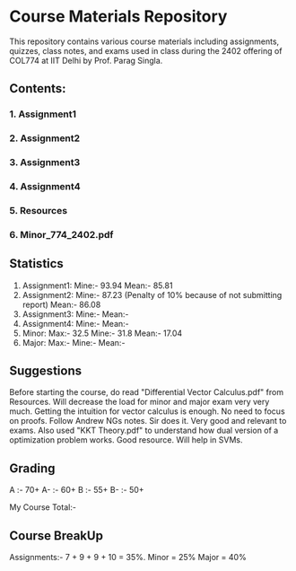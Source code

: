 # Course Materials Repository

This repository contains various course materials including assignments, quizzes, class notes, and exams used in class during the 2402 offering of COL774 at IIT Delhi by Prof. Parag Singla.

## Contents:

### 1. Assignment1
### 2. Assignment2
### 3. Assignment3
### 4. Assignment4
### 5. Resources
### 6. Minor_774_2402.pdf

## Statistics
1. Assignment1:
	Mine:- 93.94
	Mean:- 85.81	 
2. Assignment2:
	Mine:- 87.23 (Penalty of 10% because of not submitting report)
	Mean:- 86.08
3. Assignment3:
	Mine:- 
	Mean:- 
4. Assignment4:
	Mine:- 
	Mean:- 
5. Minor:
	Max:-  32.5
	Mine:- 31.8
	Mean:- 17.04
6. Major:
	Max:- 
	Mine:- 
	Mean:- 

## Suggestions
Before starting the course, do read "Differential Vector Calculus.pdf" from Resources. Will decrease the load for minor and major exam very very much. Getting the intuition for vector calculus is enough. No need to focus on proofs.
Follow Andrew NGs notes. Sir does it. Very good and relevant to exams.
Also used "KKT Theory.pdf" to understand how dual version of a optimization problem works. Good resource. Will help in SVMs.

## Grading
A  :- 70+
A- :- 60+
B  :- 55+
B- :- 50+

My Course Total:- 

## Course BreakUp
Assignments:- 7 + 9 + 9 + 10 = 35%.
Minor = 25%
Major = 40%

